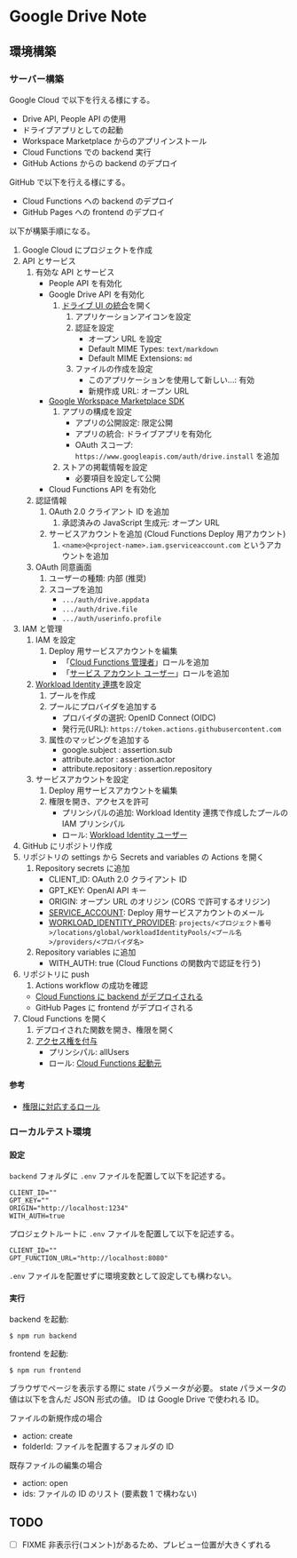 # Google Drive Note

## 環境構築

### サーバー構築

Google Cloud で以下を行える様にする。

- Drive API, People API の使用
- ドライブアプリとしての起動
- Workspace Marketplace からのアプリインストール
- Cloud Functions での backend 実行
- GitHub Actions からの backend のデプロイ

GitHub で以下を行える様にする。

- Cloud Functions への backend のデプロイ
- GitHub Pages への frontend のデプロイ

以下が構築手順になる。

1. Google Cloud にプロジェクトを作成
2. API とサービス
   1. 有効な API とサービス
      - People API を有効化
      - Google Drive API を有効化
         1. [ドライブ UI の統合](https://developers.google.com/drive/api/guides/enable-sdk?hl=ja)を開く
            1. アプリケーションアイコンを設定
            2. 認証を設定
               - オープン URL を設定
               - Default MIME Types: `text/markdown`
               - Default MIME Extensions: `md`
            3. ファイルの作成を設定
               - このアプリケーションを使用して新しい...: 有効
               - 新規作成 URL: オープン URL
      - [Google Workspace Marketplace SDK](https://developers.google.com/workspace/marketplace/enable-configure-sdk?hl=ja)
         1. アプリの構成を設定
            - アプリの公開設定: 限定公開
            - アプリの統合: ドライブアプリを有効化
            - OAuth スコープ: `https://www.googleapis.com/auth/drive.install` を追加
         2. ストアの掲載情報を設定
            - 必要項目を設定して公開
      - Cloud Functions API を有効化
   2. 認証情報
      1. OAuth 2.0 クライアント ID を追加
         1. 承認済みの JavaScript 生成元: オープン URL
      2. サービスアカウントを追加 (Cloud Functions Deploy 用アカウント)
         1. `<name>@<project-name>.iam.gserviceaccount.com` というアカウントを追加
   3. OAuth 同意画面
      1. ユーザーの種類: 内部 (推奨)
      2. スコープを追加
         - `.../auth/drive.appdata`
         - `.../auth/drive.file`
         - `.../auth/userinfo.profile`
3. IAM と管理
   1. IAM を設定
      1. Deploy 用サービスアカウントを編集
         - 「[Cloud Functions 管理者](https://cloud.google.com/iam/docs/understanding-roles?hl=ja#cloudfunctions.admin)」ロールを追加
         - 「[サービス アカウント ユーザー](https://cloud.google.com/iam/docs/understanding-roles?hl=ja#iam.serviceAccountUser)」ロールを追加
   2. [Workload Identity 連携](https://github.com/google-github-actions/auth#setting-up-workload-identity-federation)を設定
      1. プールを作成
      2. プールにプロバイダを追加する
         - プロバイダの選択: OpenID Connect (OIDC)
         - 発行元(URL): `https://token.actions.githubusercontent.com`
      3. 属性のマッピングを追加する
         - google.subject : assertion.sub
         - attribute.actor : assertion.actor
         - attribute.repository : assertion.repository
   3. サービスアカウントを設定
      1. Deploy 用サービスアカウントを編集
      2. 権限を開き、アクセスを許可
         - プリンシパルの追加: Workload Identity 連携で作成したプールの IAM プリンシパル
         - ロール: [Workload Identity ユーザー](https://cloud.google.com/iam/docs/understanding-roles?hl=ja#iam.workloadIdentityUser)
4. GitHub にリポジトリ作成
5. リポジトリの settings から Secrets and variables の Actions を開く
   1. Repository secrets に追加
      - CLIENT_ID: OAuth 2.0 クライアント ID
      - GPT_KEY: OpenAI API キー
      - ORIGIN: オープン URL のオリジン (CORS で許可するオリジン)
      - [SERVICE_ACCOUNT](https://github.com/google-github-actions/auth#inputs): Deploy 用サービスアカウントのメール
      - [WORKLOAD_IDENTITY_PROVIDER](https://github.com/google-github-actions/auth#inputs): `projects/<プロジェクト番号>/locations/global/workloadIdentityPools/<プール名>/providers/<プロバイダ名>`
   2. Repository variables に追加
      - WITH_AUTH: true (Cloud Functions の関数内で認証を行う)
6. リポジトリに push
   1. Actions workflow の成功を確認
     - [Cloud Functions に backend がデプロイされる](https://github.com/google-github-actions/deploy-cloud-functions)
     - GitHub Pages に frontend がデプロイされる
7. Cloud Functions を開く
   1. デプロイされた関数を開き、権限を開く
   2. [アクセス権を付与](https://cloud.google.com/functions/docs/writing/write-http-functions?hl=ja#cors-limitations)
      - プリンシパル: allUsers
      - ロール: [Cloud Functions 起動元](https://cloud.google.com/iam/docs/understanding-roles?hl=ja#cloudfunctions.invoker)

#### 参考

- [権限に対応するロール](https://cloud.google.com/iam/docs/permissions-reference)

### ローカルテスト環境

#### 設定

`backend` フォルダに `.env` ファイルを配置して以下を記述する。

```properties
CLIENT_ID=""
GPT_KEY=""
ORIGIN="http://localhost:1234"
WITH_AUTH=true
```

プロジェクトルートに `.env` ファイルを配置して以下を記述する。

```properties
CLIENT_ID=""
GPT_FUNCTION_URL="http://localhost:8080"
```

`.env` ファイルを配置せずに環境変数として設定しても構わない。

#### 実行

backend を起動:

```shell
$ npm run backend
```

frontend を起動:

```shell
$ npm run frontend
```

ブラウザでページを表示する際に state パラメータが必要。
state パラメータの値は以下を含んだ JSON 形式の値。
ID は Google Drive で使われる ID。

ファイルの新規作成の場合

- action: create
- folderId: ファイルを配置するフォルダの ID

既存ファイルの編集の場合

- action: open
- ids: ファイルの ID のリスト (要素数 1 で構わない)

## TODO

- [ ] FIXME 非表示行(コメント)があるため、プレビュー位置が大きくずれる
